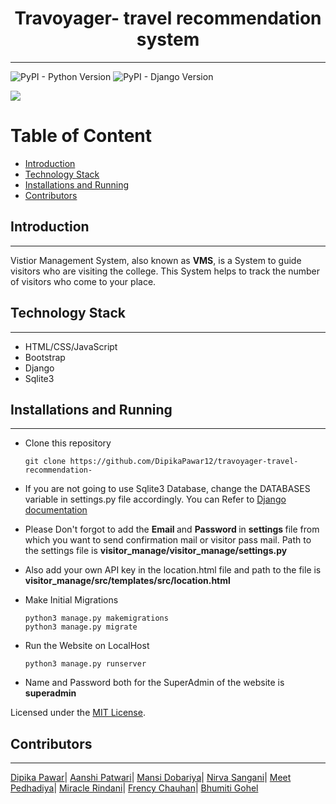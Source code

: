 <h1 align = "center">
    Travoyager- travel recommendation  system
</h1>

---

<img alt="PyPI - Python Version" src="https://img.shields.io/badge/python%20vesion-3.8.2-green"> <img alt="PyPI - Django Version" src="https://img.shields.io/badge/django%20version-3.0.6-blue">

<p>
<img src = "VMS.png">
</p>

<h1>Table of Content</h1>

- [Introduction](#introduction)
- [Technology Stack](#technology-stack)
- [Installations and Running](#installations-and-running)
- [Contributors](#contributors)



## Introduction

---

Vistior Management System, also known as <strong>VMS</strong>, is a System to guide visitors who are visiting the college.
This System helps to track the number of visitors who come to your place.

## Technology Stack

---

- HTML/CSS/JavaScript
- Bootstrap
- Django
- Sqlite3

## Installations and Running

---

- Clone this repository

  ```
  git clone https://github.com/DipikaPawar12/travoyager-travel-recommendation-
  ```

- If you are not going to use Sqlite3 Database, change the DATABASES variable in settings.py file accordingly. You can Refer to [Django documentation](https://docs.djangoproject.com/en/3.0/ref/databases/)

- Please Don't forgot to add the <strong> Email </strong> and <strong>Password </strong> in <strong> settings </strong> file from which you want to send confirmation mail or visitor pass mail. Path to the settings file is <strong> visitor_manage/visitor_manage/settings.py </strong>

- Also add your own API key in the location.html file and path to the file is <strong>visitor_manage/src/templates/src/location.html </strong>

- Make Initial Migrations

  ```
  python3 manage.py makemigrations
  python3 manage.py migrate
  ```

- Run the Website on LocalHost
  ```
  python3 manage.py runserver
  ```

- Name and Password both for the SuperAdmin of the website is <strong>superadmin</strong>

Licensed under the [MIT License](LICENSE).

## Contributors

---
[Dipika Pawar](https://github.com/DipikaPawar12)| [Aanshi Patwari](https://github.com/aanshi18)| [Mansi Dobariya](https://github.com/mansi-ctrl)| [Nirva Sangani](https://github.com/nirvasangani)| [Meet Pedhadiya](https://github.com/MeeTP1310)| [Miracle Rindani](https://github.com/mrindani)| [Frency Chauhan](https://github.com/Frency-Chauhan)| [Bhumiti Gohel](https://github.com/bhumiti28)
